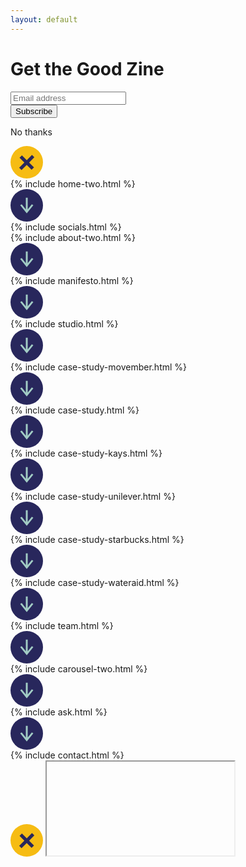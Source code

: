 ```yaml
---
layout: default
---
```


<div class="exit-intent-cirlce">
  <h1 class="h1">Get the Good Zine</h1>
  <div id="mc_embed_signup">
  <form action="https://thisisthegoodside.us19.list-manage.com/subscribe/post?u=a747a9891de6f7294a56d05ab&amp;id=4bda985eab" method="post" id="mc-embedded-subscribe-form" name="mc-embedded-subscribe-form" class="validate" target="_blank" novalidate>
      <div id="mc_embed_signup_scroll">
  <div class="mc-field-group">
    <input type="email" value="" placeholder="Email address" name="EMAIL" class="required email" id="mce-EMAIL">
  </div>
    <div id="mce-responses" class="clear">
      <div class="response" id="mce-error-response" style="display:none"></div>
      <div class="response" id="mce-success-response" style="display:none"></div>
    </div>    <!-- real people should not fill this in and expect good things - do not remove this or risk form bot signups-->
      <div style="position: absolute; left: -5000px;" aria-hidden="true"><input type="text" name="b_a747a9891de6f7294a56d05ab_4bda985eab" tabindex="-1" value=""></div>
      <div class="clear"><button type="submit" value="Subscribe" name="subscribe" id="mc-embedded-subscribe" class="button">Subscribe</button></div>
      </div>
  </form>
  <p class="exit-close-button">No thanks</p>
  </div>
</div>

<div id="gs-home-page-slider__js" class="gs-home-page-slider js-loop">
  <svg class="close-section" width="52" height="52" viewBox="0 0 52 52" fill="none" xmlns="http://www.w3.org/2000/svg"><circle cx="26" cy="26" r="26" fill="#F6BC13"/><path d="M29.7967 26.4402l8.3218-8.3218-3.7749-3.7749-8.3218 8.3218-7.7406-7.7406-3.8564 3.8565 7.7405 7.7405-8.3218 8.3218 3.775 3.775 8.3218-8.3218 7.7786 7.7786 3.8565-3.8564-7.7787-7.7787z" fill="#28275C"/></svg>
  <div class="gs-slide new blue inview arrow-right">
    {% include home-two.html %}
    <div class="arrow-container">
      <svg class="arrow next-arrow" width="52" height="52" viewBox="0 0 52 52" fill="none" xmlns="http://www.w3.org/2000/svg"><circle cx="26" cy="26" r="26" transform="rotate(90 26 26)" fill="#28275C"/><path d="M17.9954 24.2495l-2.5217 1.4167 10.54 12.9766L36.582 25.6662l-2.5216-1.4167-6.545 8.2167V13.6528h-2.975v18.8134l-6.545-8.2167z" fill="#A1CCC4"/></svg>
    </div>
    <div class="home-socials">
      {% include socials.html %}
    </div>
  </div>
  <div id="about" class="gs-slide special-circles-slide new background-three white inview arrow-right" data-url="about">
    {% include about-two.html %}
    <div class="arrow-container">
      <svg class="arrow next-arrow" width="52" height="52" viewBox="0 0 52 52" fill="none" xmlns="http://www.w3.org/2000/svg"><circle cx="26" cy="26" r="26" transform="rotate(90 26 26)" fill="#28275C"/><path d="M17.9954 24.2495l-2.5217 1.4167 10.54 12.9766L36.582 25.6662l-2.5216-1.4167-6.545 8.2167V13.6528h-2.975v18.8134l-6.545-8.2167z" fill="#A1CCC4"/></svg>
    </div>
  </div>
  <div id="manifesto" class="gs-slide special-circles-slide background-one white inview arrow-right" data-url="manifesto">
    {% include manifesto.html %}
    <div class="arrow-container">
      <svg class="arrow next-arrow" width="52" height="52" viewBox="0 0 52 52" fill="none" xmlns="http://www.w3.org/2000/svg"><circle cx="26" cy="26" r="26" transform="rotate(90 26 26)" fill="#28275C"/><path d="M17.9954 24.2495l-2.5217 1.4167 10.54 12.9766L36.582 25.6662l-2.5216-1.4167-6.545 8.2167V13.6528h-2.975v18.8134l-6.545-8.2167z" fill="#A1CCC4"/></svg>
    </div>
  </div>
  <div id="studio" class="auto-height-mobile special-circles-slide gs-slide background-three white inview arrow-right" data-url="studio">
    {% include studio.html %}
    <div class="arrow-container">
      <svg class="arrow next-arrow" width="52" height="52" viewBox="0 0 52 52" fill="none" xmlns="http://www.w3.org/2000/svg"><circle cx="26" cy="26" r="26" transform="rotate(90 26 26)" fill="#28275C"/><path d="M17.9954 24.2495l-2.5217 1.4167 10.54 12.9766L36.582 25.6662l-2.5216-1.4167-6.545 8.2167V13.6528h-2.975v18.8134l-6.545-8.2167z" fill="#A1CCC4"/></svg>
    </div>
  </div>
  <div id="projects" class="case-new height-ninty special-circles-slide gs-slide background-two white inview arrow-right" data-url="projects">
    {% include case-study-movember.html %}
    <div class="arrow-container">
      <svg class="arrow next-arrow" width="52" height="52" viewBox="0 0 52 52" fill="none" xmlns="http://www.w3.org/2000/svg"><circle cx="26" cy="26" r="26" transform="rotate(90 26 26)" fill="#28275C"/><path d="M17.9954 24.2495l-2.5217 1.4167 10.54 12.9766L36.582 25.6662l-2.5216-1.4167-6.545 8.2167V13.6528h-2.975v18.8134l-6.545-8.2167z" fill="#A1CCC4"/></svg>
    </div>
  </div>
  <div id="projects" class="case-new height-ninty special-circles-slide gs-slide background-one white inview arrow-right" data-url="projects">
    {% include case-study.html %}
    <div class="arrow-container">
      <svg class="arrow next-arrow" width="52" height="52" viewBox="0 0 52 52" fill="none" xmlns="http://www.w3.org/2000/svg"><circle cx="26" cy="26" r="26" transform="rotate(90 26 26)" fill="#28275C"/><path d="M17.9954 24.2495l-2.5217 1.4167 10.54 12.9766L36.582 25.6662l-2.5216-1.4167-6.545 8.2167V13.6528h-2.975v18.8134l-6.545-8.2167z" fill="#A1CCC4"/></svg>
    </div>
  </div>
  <div id="projects" class="case-new gs-slide special-circles-slide background-three white inview arrow-right" data-url="projects">
    {% include case-study-kays.html %}
    <div class="arrow-container">
      <svg class="arrow next-arrow" width="52" height="52" viewBox="0 0 52 52" fill="none" xmlns="http://www.w3.org/2000/svg"><circle cx="26" cy="26" r="26" transform="rotate(90 26 26)" fill="#28275C"/><path d="M17.9954 24.2495l-2.5217 1.4167 10.54 12.9766L36.582 25.6662l-2.5216-1.4167-6.545 8.2167V13.6528h-2.975v18.8134l-6.545-8.2167z" fill="#A1CCC4"/></svg>
    </div>
  </div>
  <div id="projects" class="case-new height-ninty special-circles-slide gs-slide background-two white inview arrow-right" data-url="projects">
    {% include case-study-unilever.html %}
    <div class="arrow-container">
      <svg class="arrow next-arrow" width="52" height="52" viewBox="0 0 52 52" fill="none" xmlns="http://www.w3.org/2000/svg"><circle cx="26" cy="26" r="26" transform="rotate(90 26 26)" fill="#28275C"/><path d="M17.9954 24.2495l-2.5217 1.4167 10.54 12.9766L36.582 25.6662l-2.5216-1.4167-6.545 8.2167V13.6528h-2.975v18.8134l-6.545-8.2167z" fill="#A1CCC4"/></svg>
    </div>
  </div>
  <div id="projects" class="case-new height-ninty special-circles-slide gs-slide background-three white inview arrow-right" data-url="projects">
    {% include case-study-starbucks.html %}
    <div class="arrow-container">
      <svg class="arrow next-arrow" width="52" height="52" viewBox="0 0 52 52" fill="none" xmlns="http://www.w3.org/2000/svg"><circle cx="26" cy="26" r="26" transform="rotate(90 26 26)" fill="#28275C"/><path d="M17.9954 24.2495l-2.5217 1.4167 10.54 12.9766L36.582 25.6662l-2.5216-1.4167-6.545 8.2167V13.6528h-2.975v18.8134l-6.545-8.2167z" fill="#A1CCC4"/></svg>
    </div>
  </div>
  <div id="projects" class="case-new height-ninty special-circles-slide gs-slide background-three white inview arrow-right" data-url="projects">
    {% include case-study-wateraid.html %}
    <div class="arrow-container">
      <svg class="arrow next-arrow" width="52" height="52" viewBox="0 0 52 52" fill="none" xmlns="http://www.w3.org/2000/svg"><circle cx="26" cy="26" r="26" transform="rotate(90 26 26)" fill="#28275C"/><path d="M17.9954 24.2495l-2.5217 1.4167 10.54 12.9766L36.582 25.6662l-2.5216-1.4167-6.545 8.2167V13.6528h-2.975v18.8134l-6.545-8.2167z" fill="#A1CCC4"/></svg>
    </div>
  </div>
  <div id="team" class="team-new gs-slide special-circles-slide background-one white inview arrow-right" data-url="team">
    {% include team.html %}
    <div class="arrow-container">
      <svg class="arrow next-arrow" width="52" height="52" viewBox="0 0 52 52" fill="none" xmlns="http://www.w3.org/2000/svg"><circle cx="26" cy="26" r="26" transform="rotate(90 26 26)" fill="#28275C"/><path d="M17.9954 24.2495l-2.5217 1.4167 10.54 12.9766L36.582 25.6662l-2.5216-1.4167-6.545 8.2167V13.6528h-2.975v18.8134l-6.545-8.2167z" fill="#A1CCC4"/></svg>
    </div>
  </div>
  <div id="videos" class="videos-new gs-slide special-circles-slide background-three arrow-right" data-url="videos">
    {% include carousel-two.html %}
    <div class="arrow-container">
      <svg class="arrow next-arrow" width="52" height="52" viewBox="0 0 52 52" fill="none" xmlns="http://www.w3.org/2000/svg"><circle cx="26" cy="26" r="26" transform="rotate(90 26 26)" fill="#28275C"/><path d="M17.9954 24.2495l-2.5217 1.4167 10.54 12.9766L36.582 25.6662l-2.5216-1.4167-6.545 8.2167V13.6528h-2.975v18.8134l-6.545-8.2167z" fill="#A1CCC4"/></svg>
    </div>
  </div>
  <div class="gs-slide circles-slide arrow-right">
    <div class="close-circles"></div>
    {% include ask.html %}
    <div class="arrow-container">
      <svg class="arrow next-arrow" width="52" height="52" viewBox="0 0 52 52" fill="none" xmlns="http://www.w3.org/2000/svg"><circle cx="26" cy="26" r="26" transform="rotate(90 26 26)" fill="#28275C"/><path d="M17.9954 24.2495l-2.5217 1.4167 10.54 12.9766L36.582 25.6662l-2.5216-1.4167-6.545 8.2167V13.6528h-2.975v18.8134l-6.545-8.2167z" fill="#A1CCC4"/></svg>
    </div>
  </div>
  <div id="contact" class="gs-slide special-circles-slide" data-url="case-study-page">
    {% include contact.html %}
  </div>
</div>

<!-- article placeholder -->
<div class="article">
  <svg class="close-article" width="52" height="52" viewBox="0 0 52 52" fill="none" xmlns="http://www.w3.org/2000/svg"><circle cx="26" cy="26" r="26" fill="#F6BC13"/><path d="M29.7967 26.4402l8.3218-8.3218-3.7749-3.7749-8.3218 8.3218-7.7406-7.7406-3.8564 3.8565 7.7405 7.7405-8.3218 8.3218 3.775 3.775 8.3218-8.3218 7.7786 7.7786 3.8565-3.8564-7.7787-7.7787z" fill="#28275C"/></svg>
  <iframe></iframe>
</div>
